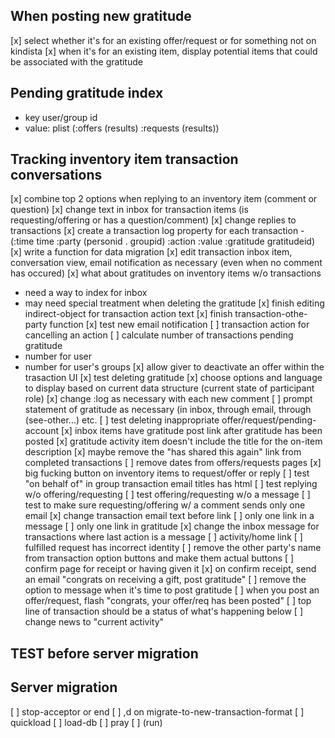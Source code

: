 ## When posting new gratitude
[x] select whether it's for an existing offer/request or for something not on kindista
[x] when it's for an existing item, display potential items that could be associated with the gratitude

## Pending gratitude index
- key user/group id
- value: plist (:offers (results) :requests (results))

## Tracking inventory item transaction conversations
[x] combine top 2 options when replying to an inventory item (comment or question)
[x] change text in inbox for transaction items (is requesting/offering or has a question/comment)
[x] change replies to transactions
[x] create a transaction log property for each transaction
     - (:time time :party (personid . groupid) :action :value :gratitude gratitudeid)
[x] write a function for data migration
[x] edit transaction inbox item, conversation view, email notification as necessary (even when no comment has occured)
[x] what about gratitudes on inventory items w/o transactions
   - need a way to index for inbox
   - may need special treatment when deleting the gratitude
[x] finish editing indirect-object for transaction action text
[x] finish transaction-othe-party function
[x] test new email notification
[ ] transaction action for cancelling an action
[ ] calculate number of transactions pending gratitude
   - number for user
   - number for user's groups
[x] allow giver to deactivate an offer within the trasaction UI
[x] test deleting gratitude
[x] choose options and language to display based on current data structure (current state of participant role)
[x] change :log as necessary with each new comment
[ ] prompt statement of gratitude as necessary (in inbox, through email, through (see-other...) etc.
[ ] test deleting inappropriate offer/request/pending-account
[x] inbox items have gratitude post link after gratitude has been posted
[x] gratitude activity item doesn't include the title for the on-item description
[x] maybe remove the "has shared this again" link from completed transactions
[ ] remove dates from offers/requests pages
[x] big fucking button on inventory items to request/offer or reply
[ ] test "on behalf of" in group transaction email titles has html
[ ] test replying w/o offering/requesting
[ ] test offering/requesting w/o a message
[ ] test to make sure requesting/offering w/ a comment sends only one email
[x] change transaction email text before link
[ ] only one link in a message
[ ] only one link in gratitude
[x] change the inbox message for transactions where last action is a message
[ ] activity/home link
[ ] fulfilled request has incorrect identity
[ ] remove the other party's name from transaction option buttons and make them actual buttons
[ ] confirm page for receipt or having given it
[x] on confirm receipt, send an email "congrats on receiving a gift, post gratitude"
[ ] remove the option to message when it's time to post gratitude
[ ] when you post an offer/request, flash "congrats, your offer/req has been posted"
[ ] top line of transaction should be a status of what's happening below
[ ] change news to "current activity"

## TEST before server migration

## Server migration
[ ] stop-acceptor or end
[ ] ,d on migrate-to-new-transaction-format
[ ] quickload
[ ] load-db
[ ] pray
[ ] (run)

